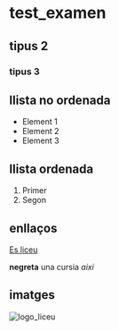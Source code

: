 # test_examen
## tipus 2
### tipus 3

## llista no ordenada
- Element 1
- Element 2
- Element  3

## llista ordenada

1. Primer
2. Segon

## enllaços

[Es liceu](https://esliceu.cat)

**negreta** una cursia *aixi*

## imatges

![logo_liceu](https://esliceu.cat/wp-content/uploads/2023/02/logo_llac%CC%A7n.png)


